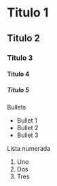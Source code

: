 # Titulo 1
## Titulo 2
### Titulo 3
#### Titulo 4
##### Titulo 5

Bullets
* Bullet 1
* Bullet 2
* Bullet 3
  
Lista numerada 
1. Uno
2. Dos
3. Tres
